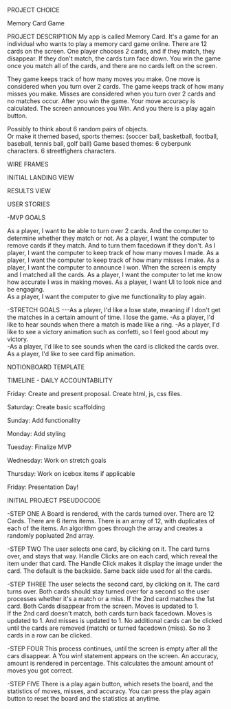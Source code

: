 PROJECT CHOICE

Memory Card Game


PROJECT DESCRIPTION
My app is called Memory Card.  It's a game for an individual who wants to play a memory card game online.  There are 12 cards on the screen.  One player chooses 2 cards, and if they match, they disappear.  If they don't match, the cards turn face down.  You win the game once you match all of the cards, and there are no cards left on the screen.  

They game keeps track of how many moves you make.  One move is considered when you turn over 2 cards.   The game keeps track of how many misses you make.  Misses are considered when you turn over 2 cards and no matches occur.  After you win the game.  Your move accuracy is calculated.  The screen announces you Win.  And you there is a play again button.

Possibly to think about 6 random pairs of objects.  
Or make it themed based, sports themes: (soccer ball, basketball, football, baseball, tennis ball, golf ball)
Game based themes: 6 cyberpunk characters.  6 streetfighers characters.


WIRE FRAMES

INITIAL LANDING VIEW   

<!-- image -->

RESULTS VIEW

<!-- image -->

USER STORIES

-MVP GOALS

As a player, I want to be able to turn over 2 cards. And the computer to determine whether they match or not.
As a player, I want the computer to remove cards if they match.  And to turn them facedown if they don't.
As I player, I want the computer to keep track of how many moves I made.
As a player, I want the computer to keep track of how many misses I make.
As a player, I want the computer to announce I won.  When the screen is empty and I matched all the cards.
As a player, I want the computer to let me know how accurate I was in making moves.
As a player, I want UI to look nice and be engaging.  
As a player, I want the computer to give me functionality to play again.  


-STRETCH GOALS
---As a player, I'd like a lose state, meaning if I don't get the matches in a certain amount of time.  I lose the game.
-As a player, I'd like to hear sounds when there a match is made like a ring.
-As a player, I'd like to see a victory animation such as confetti, so I feel good about my victory.  
-As a player, I'd like to see sounds when the card is clicked the cards over.
As a player, I'd like to see card flip animation.


NOTIONBOARD TEMPLATE

<!-- Notionboard template for building projects ( You can use this for any project ) https://www.notion.so/GA-Unit-3-Tunr-Lab-da2c82fafd4e4a7aa654676732db9ee3 -->

TIMELINE - DAILY ACCOUNTABILITY

<!-- Example of a Timeline to keep organized and on task for hitting goals every single day you’re on the sprint for your project.

Create your own table using this markdown table generator website: https://www.tablesgenerator.com/markdown_tables

Do not neglect to plan, you will thank yourself later for being proactive! -->

Friday:
Create and present proposal.  Create html, js, css files.

Saturday:
Create basic scaffolding

Sunday:
Add functionality

Monday:
Add styling

Tuesday:
Finalize MVP

Wednesday:
Work on stretch goals

Thursday:
Work on icebox items if applicable

Friday:
Presentation Day!


INITIAL PROJECT PSEUDOCODE

-STEP ONE
A Board is rendered, with the cards turned over.  There are 12 Cards.
    There are 6 items items.  There is an array of 12, with duplicates of each of the items.  An algorithm goes through the array and creates a randomly popluated 2nd array. 

-STEP TWO
The user selects one card, by clicking on it.  The card turns over, and stays that way.
    Handle Clicks are on each card, which reveal the item under that card.  The Handle Click makes it display the image under the card.  The default is the backside.  Same back side used for all the cards.


-STEP THREE
The user selects the second card, by clicking on it.  The card turns over. Both cards should stay turned over for a second so the user processes whether it's a match or a miss. 
    If the 2nd card matches the 1st card.  Both Cards disappear from the screen.  Moves is updated to 1.  
    If the 2nd card doesn't match, both cards turn back facedown.  Moves is updated to 1.  And misses is updated to 1.
    No additional cards can be clicked until the cards are removed (match) or turned facedown (miss).  So no 3 cards in a row can be clicked.

-STEP FOUR
This process continues, until the screen is empty after all the cars disappear.  A You win! statement appears on the screen.  An accuracy, amount is rendered in percentage.  This calculates the amount amount of moves you got correct.  

-STEP FIVE
There is a play again button, which resets the board, and the statistics of moves, misses, and accuracy.  You can press the play again button to reset the board and the statistics at anytime.  
